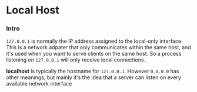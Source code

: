 # Local Host 


### Intro 

`127.0.0.1` is normally the IP address assigned to the local-only interface. This is a network adpater that only communicates within the same host, and it's used when you want to serve clients on the same host. So a process listening on `127.0.0.1` will only receive local connections.

**localhost** is typically the hostname for `127.0.0.1`. However `0.0.0.0` has other meanings, but mainly it's the idea that a server can listen on every available network interface